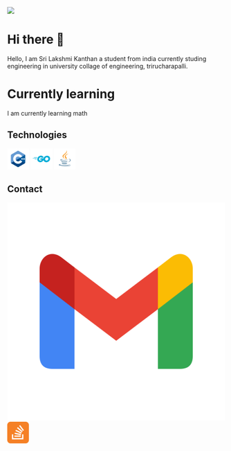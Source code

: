 <!--
**srilakshmikanthanp/srilakshmikanthanp** is a ✨ _special_ ✨ repository because its `README.md` (this file) appears on your GitHub profile.

Here are some ideas to get you started:

- 🔭 I’m currently working on ...
- 🌱 I’m currently learning ...
- 👯 I’m looking to collaborate on ...
- 🤔 I’m looking for help with ...
- 💬 Ask me about ...
- 📫 How to reach me: ...
- 😄 Pronouns: ...
- ⚡ Fun fact: ...
-->

![](https://komarev.com/ghpvc/?username=srilakshmikanthanp&style=flat-square&color=brightgreen)

# Hi there 👋

Hello, I am Sri Lakshmi Kanthan a student from india currently studing engineering in university collage of engineering, trirucharapalli.

# Currently learning

I am currently learning math

## Technologies

<img src = "cpp.svg" width="50" height="50">
<img src = "go.svg" width="50" height="50">
<img src = "java.svg" width="50" height="50">

## Contact

<a href="mailto:srilakshmikanthanp@gmail.com"><img src="gmail.svg" /></a>
[<img src = "stack.svg" width="50" Height="50">](https://stackoverflow.com/users/12473258/srilakshmikanthanp?tab=profile)
